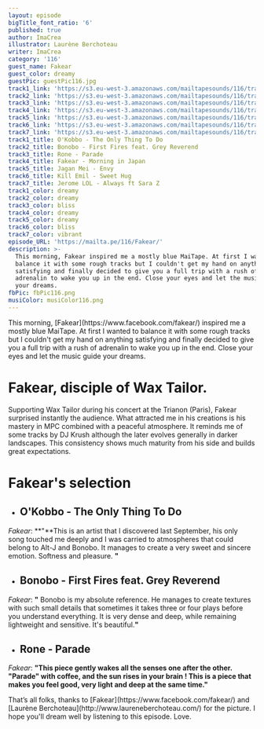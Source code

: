 ```yaml
---
layout: episode
bigTitle_font_ratio: '6'
published: true
author: ImaCrea
illustrator: Laurène Berchoteau
writer: ImaCrea
category: '116'
guest_name: Fakear
guest_color: dreamy
guestPic: guestPic116.jpg
track1_link: 'https://s3.eu-west-3.amazonaws.com/mailtapesounds/116/track1.mp3'
track2_link: 'https://s3.eu-west-3.amazonaws.com/mailtapesounds/116/track2.mp3'
track3_link: 'https://s3.eu-west-3.amazonaws.com/mailtapesounds/116/track3.mp3'
track4_link: 'https://s3.eu-west-3.amazonaws.com/mailtapesounds/116/track4.mp3'
track5_link: 'https://s3.eu-west-3.amazonaws.com/mailtapesounds/116/track5.mp3'
track6_link: 'https://s3.eu-west-3.amazonaws.com/mailtapesounds/116/track6.mp3'
track7_link: 'https://s3.eu-west-3.amazonaws.com/mailtapesounds/116/track7.mp3'
track1_title: O'Kobbo - The Only Thing To Do
track2_title: Bonobo - First Fires feat. Grey Reverend
track3_title: Rone - Parade
track4_title: Fakear - Morning in Japan
track5_title: Jagan Mei - Envy
track6_title: Kill Emil - Sweet Hug
track7_title: Jerome LOL - Always ft Sara Z
track1_color: dreamy
track2_color: dreamy
track3_color: bliss
track4_color: dreamy
track5_color: dreamy
track6_color: bliss
track7_color: vibrant
episode_URL: 'https://mailta.pe/116/Fakear/'
description: >-
  This morning, Fakear inspired me a mostly blue MaiTape. At first I wanted to
  balance it with some rough tracks but I couldn't get my hand on anything
  satisfying and finally decided to give you a full trip with a rush of
  adrenalin to wake you up in the end. Close your eyes and let the music guide
  your dreams.
fbPic: fbPic116.png
musiColor: musiColor116.png
---
```

<p id="introduction">This morning, [Fakear](https://www.facebook.com/fakear/) inspired me a mostly blue MaiTape. At first I wanted to balance it with some rough tracks but I couldn't get my hand on anything satisfying and finally decided to give you a full trip with a rush of adrenalin to wake you up in the end. Close your eyes and let the music guide your dreams.</p>

# Fakear, disciple of Wax Tailor.

Supporting Wax Tailor during his concert at the Trianon (Paris), Fakear surprised instantly the audience. What attracted me in his creations is his mastery in MPC combined with a peaceful atmosphere. It reminds me of some tracks by DJ Krush although the later evolves generally in darker landscapes. This consistency shows much maturity from his side and builds great expectations.


# Fakear's selection

+ ## O'Kobbo - The Only Thing To Do
_Fakear_: **"**This is an artist that I discovered last September, his only song touched me deeply and I was carried to atmospheres that could belong to Alt-J and Bonobo. It manages to create a very sweet and sincere emotion. Softness and pleasure. **"**

+ ## Bonobo - First Fires feat. Grey Reverend
_Fakear_: **"** Bonobo is my absolute reference. He manages to create textures with such small details that sometimes it takes three or four plays before you understand everything. It is very dense and deep, while remaining lightweight and sensitive. It's beautiful.**"**

+ ## Rone - Parade
_Fakear_: **"**This piece gently wakes all the senses one after the other. "Parade" with coffee, and the sun rises in your brain ! This is a piece that makes you feel good, very light and deep at the same time.**"**


<p id="outroduction">That’s all folks, thanks to [Fakear](https://www.facebook.com/fakear/) and [Laurène Berchoteau](http://www.laureneberchoteau.com/) for the picture. I hope you'll dream well by listening to this episode. Love.</p>
